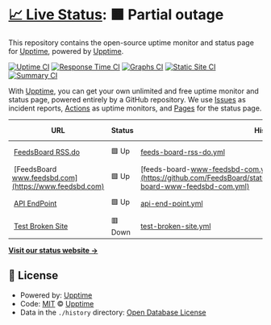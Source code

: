 # [📈 Live Status](https://upptime.github.io/upptime): <!--live status--> **🟧 Partial outage**

This repository contains the open-source uptime monitor and status page for [Upptime](https://upptime.js.org), powered by [Upptime](https://github.com/upptime/upptime).

[![Uptime CI](https://github.com/FeedsBoard/status_page/workflows/Uptime%20CI/badge.svg)](https://github.com/FeedsBoard/status_page/actions?query=workflow%3A%22Uptime+CI%22)
[![Response Time CI](https://github.com/FeedsBoard/status_page/workflows/Response%20Time%20CI/badge.svg)](https://github.com/FeedsBoard/status_page/actions?query=workflow%3A%22Response+Time+CI%22)
[![Graphs CI](https://github.com/FeedsBoard/status_page/workflows/Graphs%20CI/badge.svg)](https://github.com/FeedsBoard/status_page/actions?query=workflow%3A%22Graphs+CI%22)
[![Static Site CI](https://github.com/FeedsBoard/status_page/workflows/Static%20Site%20CI/badge.svg)](https://github.com/FeedsBoard/status_page/actions?query=workflow%3A%22Static+Site+CI%22)
[![Summary CI](https://github.com/FeedsBoard/status_page/workflows/Summary%20CI/badge.svg)](https://github.com/FeedsBoard/status_page/actions?query=workflow%3A%22Summary+CI%22)

With [Upptime](https://upptime.js.org), you can get your own unlimited and free uptime monitor and status page, powered entirely by a GitHub repository. We use [Issues](https://github.com/upptime/upptime/issues) as incident reports, [Actions](https://github.com/FeedsBoard/status_page/actions) as uptime monitors, and [Pages](https://upptime.github.io/upptime) for the status page.

<!--start: status pages-->
<!-- This summary is generated by Upptime (https://github.com/upptime/upptime) -->
<!-- Do not edit this manually, your changes will be overwritten -->
<!-- prettier-ignore -->
| URL | Status | History | Response Time | Uptime |
| --- | ------ | ------- | ------------- | ------ |
| <img alt="" src="https://icons.duckduckgo.com/ip3/rss.do.ico" height="13"> [FeedsBoard RSS.do](https://rss.do) | 🟩 Up | [feeds-board-rss-do.yml](https://github.com/FeedsBoard/status_page/commits/HEAD/history/feeds-board-rss-do.yml) | <details><summary><img alt="Response time graph" src="./graphs/feeds-board-rss-do/response-time-week.png" height="20"> 546ms</summary><br><a href="https://FeedsBoard.github.io/status_page/history/feeds-board-rss-do"><img alt="Response time 689" src="https://img.shields.io/endpoint?url=https%3A%2F%2Fraw.githubusercontent.com%2FFeedsBoard%2Fstatus_page%2FHEAD%2Fapi%2Ffeeds-board-rss-do%2Fresponse-time.json"></a><br><a href="https://FeedsBoard.github.io/status_page/history/feeds-board-rss-do"><img alt="24-hour response time 554" src="https://img.shields.io/endpoint?url=https%3A%2F%2Fraw.githubusercontent.com%2FFeedsBoard%2Fstatus_page%2FHEAD%2Fapi%2Ffeeds-board-rss-do%2Fresponse-time-day.json"></a><br><a href="https://FeedsBoard.github.io/status_page/history/feeds-board-rss-do"><img alt="7-day response time 546" src="https://img.shields.io/endpoint?url=https%3A%2F%2Fraw.githubusercontent.com%2FFeedsBoard%2Fstatus_page%2FHEAD%2Fapi%2Ffeeds-board-rss-do%2Fresponse-time-week.json"></a><br><a href="https://FeedsBoard.github.io/status_page/history/feeds-board-rss-do"><img alt="30-day response time 541" src="https://img.shields.io/endpoint?url=https%3A%2F%2Fraw.githubusercontent.com%2FFeedsBoard%2Fstatus_page%2FHEAD%2Fapi%2Ffeeds-board-rss-do%2Fresponse-time-month.json"></a><br><a href="https://FeedsBoard.github.io/status_page/history/feeds-board-rss-do"><img alt="1-year response time 714" src="https://img.shields.io/endpoint?url=https%3A%2F%2Fraw.githubusercontent.com%2FFeedsBoard%2Fstatus_page%2FHEAD%2Fapi%2Ffeeds-board-rss-do%2Fresponse-time-year.json"></a></details> | <details><summary><a href="https://FeedsBoard.github.io/status_page/history/feeds-board-rss-do">100.00%</a></summary><a href="https://FeedsBoard.github.io/status_page/history/feeds-board-rss-do"><img alt="All-time uptime 96.86%" src="https://img.shields.io/endpoint?url=https%3A%2F%2Fraw.githubusercontent.com%2FFeedsBoard%2Fstatus_page%2FHEAD%2Fapi%2Ffeeds-board-rss-do%2Fuptime.json"></a><br><a href="https://FeedsBoard.github.io/status_page/history/feeds-board-rss-do"><img alt="24-hour uptime 100.00%" src="https://img.shields.io/endpoint?url=https%3A%2F%2Fraw.githubusercontent.com%2FFeedsBoard%2Fstatus_page%2FHEAD%2Fapi%2Ffeeds-board-rss-do%2Fuptime-day.json"></a><br><a href="https://FeedsBoard.github.io/status_page/history/feeds-board-rss-do"><img alt="7-day uptime 100.00%" src="https://img.shields.io/endpoint?url=https%3A%2F%2Fraw.githubusercontent.com%2FFeedsBoard%2Fstatus_page%2FHEAD%2Fapi%2Ffeeds-board-rss-do%2Fuptime-week.json"></a><br><a href="https://FeedsBoard.github.io/status_page/history/feeds-board-rss-do"><img alt="30-day uptime 100.00%" src="https://img.shields.io/endpoint?url=https%3A%2F%2Fraw.githubusercontent.com%2FFeedsBoard%2Fstatus_page%2FHEAD%2Fapi%2Ffeeds-board-rss-do%2Fuptime-month.json"></a><br><a href="https://FeedsBoard.github.io/status_page/history/feeds-board-rss-do"><img alt="1-year uptime 96.25%" src="https://img.shields.io/endpoint?url=https%3A%2F%2Fraw.githubusercontent.com%2FFeedsBoard%2Fstatus_page%2FHEAD%2Fapi%2Ffeeds-board-rss-do%2Fuptime-year.json"></a></details>
| <img alt="" src="https://icons.duckduckgo.com/ip3/www.feedsbd.com.ico" height="13"> [FeedsBoard www.feedsbd.com](https://www.feedsbd.com) | 🟩 Up | [feeds-board-www-feedsbd-com.yml](https://github.com/FeedsBoard/status_page/commits/HEAD/history/feeds-board-www-feedsbd-com.yml) | <details><summary><img alt="Response time graph" src="./graphs/feeds-board-www-feedsbd-com/response-time-week.png" height="20"> 503ms</summary><br><a href="https://FeedsBoard.github.io/status_page/history/feeds-board-www-feedsbd-com"><img alt="Response time 615" src="https://img.shields.io/endpoint?url=https%3A%2F%2Fraw.githubusercontent.com%2FFeedsBoard%2Fstatus_page%2FHEAD%2Fapi%2Ffeeds-board-www-feedsbd-com%2Fresponse-time.json"></a><br><a href="https://FeedsBoard.github.io/status_page/history/feeds-board-www-feedsbd-com"><img alt="24-hour response time 495" src="https://img.shields.io/endpoint?url=https%3A%2F%2Fraw.githubusercontent.com%2FFeedsBoard%2Fstatus_page%2FHEAD%2Fapi%2Ffeeds-board-www-feedsbd-com%2Fresponse-time-day.json"></a><br><a href="https://FeedsBoard.github.io/status_page/history/feeds-board-www-feedsbd-com"><img alt="7-day response time 503" src="https://img.shields.io/endpoint?url=https%3A%2F%2Fraw.githubusercontent.com%2FFeedsBoard%2Fstatus_page%2FHEAD%2Fapi%2Ffeeds-board-www-feedsbd-com%2Fresponse-time-week.json"></a><br><a href="https://FeedsBoard.github.io/status_page/history/feeds-board-www-feedsbd-com"><img alt="30-day response time 502" src="https://img.shields.io/endpoint?url=https%3A%2F%2Fraw.githubusercontent.com%2FFeedsBoard%2Fstatus_page%2FHEAD%2Fapi%2Ffeeds-board-www-feedsbd-com%2Fresponse-time-month.json"></a><br><a href="https://FeedsBoard.github.io/status_page/history/feeds-board-www-feedsbd-com"><img alt="1-year response time 636" src="https://img.shields.io/endpoint?url=https%3A%2F%2Fraw.githubusercontent.com%2FFeedsBoard%2Fstatus_page%2FHEAD%2Fapi%2Ffeeds-board-www-feedsbd-com%2Fresponse-time-year.json"></a></details> | <details><summary><a href="https://FeedsBoard.github.io/status_page/history/feeds-board-www-feedsbd-com">100.00%</a></summary><a href="https://FeedsBoard.github.io/status_page/history/feeds-board-www-feedsbd-com"><img alt="All-time uptime 96.86%" src="https://img.shields.io/endpoint?url=https%3A%2F%2Fraw.githubusercontent.com%2FFeedsBoard%2Fstatus_page%2FHEAD%2Fapi%2Ffeeds-board-www-feedsbd-com%2Fuptime.json"></a><br><a href="https://FeedsBoard.github.io/status_page/history/feeds-board-www-feedsbd-com"><img alt="24-hour uptime 100.00%" src="https://img.shields.io/endpoint?url=https%3A%2F%2Fraw.githubusercontent.com%2FFeedsBoard%2Fstatus_page%2FHEAD%2Fapi%2Ffeeds-board-www-feedsbd-com%2Fuptime-day.json"></a><br><a href="https://FeedsBoard.github.io/status_page/history/feeds-board-www-feedsbd-com"><img alt="7-day uptime 100.00%" src="https://img.shields.io/endpoint?url=https%3A%2F%2Fraw.githubusercontent.com%2FFeedsBoard%2Fstatus_page%2FHEAD%2Fapi%2Ffeeds-board-www-feedsbd-com%2Fuptime-week.json"></a><br><a href="https://FeedsBoard.github.io/status_page/history/feeds-board-www-feedsbd-com"><img alt="30-day uptime 100.00%" src="https://img.shields.io/endpoint?url=https%3A%2F%2Fraw.githubusercontent.com%2FFeedsBoard%2Fstatus_page%2FHEAD%2Fapi%2Ffeeds-board-www-feedsbd-com%2Fuptime-month.json"></a><br><a href="https://FeedsBoard.github.io/status_page/history/feeds-board-www-feedsbd-com"><img alt="1-year uptime 96.25%" src="https://img.shields.io/endpoint?url=https%3A%2F%2Fraw.githubusercontent.com%2FFeedsBoard%2Fstatus_page%2FHEAD%2Fapi%2Ffeeds-board-www-feedsbd-com%2Fuptime-year.json"></a></details>
| <img alt="" src="https://icons.duckduckgo.com/ip3/rss.do.ico" height="13"> [API EndPoint](https://rss.do/api/v1/hello) | 🟩 Up | [api-end-point.yml](https://github.com/FeedsBoard/status_page/commits/HEAD/history/api-end-point.yml) | <details><summary><img alt="Response time graph" src="./graphs/api-end-point/response-time-week.png" height="20"> 287ms</summary><br><a href="https://FeedsBoard.github.io/status_page/history/api-end-point"><img alt="Response time 2152" src="https://img.shields.io/endpoint?url=https%3A%2F%2Fraw.githubusercontent.com%2FFeedsBoard%2Fstatus_page%2FHEAD%2Fapi%2Fapi-end-point%2Fresponse-time.json"></a><br><a href="https://FeedsBoard.github.io/status_page/history/api-end-point"><img alt="24-hour response time 298" src="https://img.shields.io/endpoint?url=https%3A%2F%2Fraw.githubusercontent.com%2FFeedsBoard%2Fstatus_page%2FHEAD%2Fapi%2Fapi-end-point%2Fresponse-time-day.json"></a><br><a href="https://FeedsBoard.github.io/status_page/history/api-end-point"><img alt="7-day response time 287" src="https://img.shields.io/endpoint?url=https%3A%2F%2Fraw.githubusercontent.com%2FFeedsBoard%2Fstatus_page%2FHEAD%2Fapi%2Fapi-end-point%2Fresponse-time-week.json"></a><br><a href="https://FeedsBoard.github.io/status_page/history/api-end-point"><img alt="30-day response time 285" src="https://img.shields.io/endpoint?url=https%3A%2F%2Fraw.githubusercontent.com%2FFeedsBoard%2Fstatus_page%2FHEAD%2Fapi%2Fapi-end-point%2Fresponse-time-month.json"></a><br><a href="https://FeedsBoard.github.io/status_page/history/api-end-point"><img alt="1-year response time 2505" src="https://img.shields.io/endpoint?url=https%3A%2F%2Fraw.githubusercontent.com%2FFeedsBoard%2Fstatus_page%2FHEAD%2Fapi%2Fapi-end-point%2Fresponse-time-year.json"></a></details> | <details><summary><a href="https://FeedsBoard.github.io/status_page/history/api-end-point">100.00%</a></summary><a href="https://FeedsBoard.github.io/status_page/history/api-end-point"><img alt="All-time uptime 96.81%" src="https://img.shields.io/endpoint?url=https%3A%2F%2Fraw.githubusercontent.com%2FFeedsBoard%2Fstatus_page%2FHEAD%2Fapi%2Fapi-end-point%2Fuptime.json"></a><br><a href="https://FeedsBoard.github.io/status_page/history/api-end-point"><img alt="24-hour uptime 100.00%" src="https://img.shields.io/endpoint?url=https%3A%2F%2Fraw.githubusercontent.com%2FFeedsBoard%2Fstatus_page%2FHEAD%2Fapi%2Fapi-end-point%2Fuptime-day.json"></a><br><a href="https://FeedsBoard.github.io/status_page/history/api-end-point"><img alt="7-day uptime 100.00%" src="https://img.shields.io/endpoint?url=https%3A%2F%2Fraw.githubusercontent.com%2FFeedsBoard%2Fstatus_page%2FHEAD%2Fapi%2Fapi-end-point%2Fuptime-week.json"></a><br><a href="https://FeedsBoard.github.io/status_page/history/api-end-point"><img alt="30-day uptime 100.00%" src="https://img.shields.io/endpoint?url=https%3A%2F%2Fraw.githubusercontent.com%2FFeedsBoard%2Fstatus_page%2FHEAD%2Fapi%2Fapi-end-point%2Fuptime-month.json"></a><br><a href="https://FeedsBoard.github.io/status_page/history/api-end-point"><img alt="1-year uptime 96.19%" src="https://img.shields.io/endpoint?url=https%3A%2F%2Fraw.githubusercontent.com%2FFeedsBoard%2Fstatus_page%2FHEAD%2Fapi%2Fapi-end-point%2Fuptime-year.json"></a></details>
| <img alt="" src="https://icons.duckduckgo.com/ip3/thissitedoesnotexist.koj.co.ico" height="13"> [Test Broken Site](https://thissitedoesnotexist.koj.co) | 🟥 Down | [test-broken-site.yml](https://github.com/FeedsBoard/status_page/commits/HEAD/history/test-broken-site.yml) | <details><summary><img alt="Response time graph" src="./graphs/test-broken-site/response-time-week.png" height="20"> 0ms</summary><br><a href="https://FeedsBoard.github.io/status_page/history/test-broken-site"><img alt="Response time 0" src="https://img.shields.io/endpoint?url=https%3A%2F%2Fraw.githubusercontent.com%2FFeedsBoard%2Fstatus_page%2FHEAD%2Fapi%2Ftest-broken-site%2Fresponse-time.json"></a><br><a href="https://FeedsBoard.github.io/status_page/history/test-broken-site"><img alt="24-hour response time 0" src="https://img.shields.io/endpoint?url=https%3A%2F%2Fraw.githubusercontent.com%2FFeedsBoard%2Fstatus_page%2FHEAD%2Fapi%2Ftest-broken-site%2Fresponse-time-day.json"></a><br><a href="https://FeedsBoard.github.io/status_page/history/test-broken-site"><img alt="7-day response time 0" src="https://img.shields.io/endpoint?url=https%3A%2F%2Fraw.githubusercontent.com%2FFeedsBoard%2Fstatus_page%2FHEAD%2Fapi%2Ftest-broken-site%2Fresponse-time-week.json"></a><br><a href="https://FeedsBoard.github.io/status_page/history/test-broken-site"><img alt="30-day response time 0" src="https://img.shields.io/endpoint?url=https%3A%2F%2Fraw.githubusercontent.com%2FFeedsBoard%2Fstatus_page%2FHEAD%2Fapi%2Ftest-broken-site%2Fresponse-time-month.json"></a><br><a href="https://FeedsBoard.github.io/status_page/history/test-broken-site"><img alt="1-year response time 0" src="https://img.shields.io/endpoint?url=https%3A%2F%2Fraw.githubusercontent.com%2FFeedsBoard%2Fstatus_page%2FHEAD%2Fapi%2Ftest-broken-site%2Fresponse-time-year.json"></a></details> | <details><summary><a href="https://FeedsBoard.github.io/status_page/history/test-broken-site">100.00%</a></summary><a href="https://FeedsBoard.github.io/status_page/history/test-broken-site"><img alt="All-time uptime 100.00%" src="https://img.shields.io/endpoint?url=https%3A%2F%2Fraw.githubusercontent.com%2FFeedsBoard%2Fstatus_page%2FHEAD%2Fapi%2Ftest-broken-site%2Fuptime.json"></a><br><a href="https://FeedsBoard.github.io/status_page/history/test-broken-site"><img alt="24-hour uptime 100.00%" src="https://img.shields.io/endpoint?url=https%3A%2F%2Fraw.githubusercontent.com%2FFeedsBoard%2Fstatus_page%2FHEAD%2Fapi%2Ftest-broken-site%2Fuptime-day.json"></a><br><a href="https://FeedsBoard.github.io/status_page/history/test-broken-site"><img alt="7-day uptime 100.00%" src="https://img.shields.io/endpoint?url=https%3A%2F%2Fraw.githubusercontent.com%2FFeedsBoard%2Fstatus_page%2FHEAD%2Fapi%2Ftest-broken-site%2Fuptime-week.json"></a><br><a href="https://FeedsBoard.github.io/status_page/history/test-broken-site"><img alt="30-day uptime 100.00%" src="https://img.shields.io/endpoint?url=https%3A%2F%2Fraw.githubusercontent.com%2FFeedsBoard%2Fstatus_page%2FHEAD%2Fapi%2Ftest-broken-site%2Fuptime-month.json"></a><br><a href="https://FeedsBoard.github.io/status_page/history/test-broken-site"><img alt="1-year uptime 100.00%" src="https://img.shields.io/endpoint?url=https%3A%2F%2Fraw.githubusercontent.com%2FFeedsBoard%2Fstatus_page%2FHEAD%2Fapi%2Ftest-broken-site%2Fuptime-year.json"></a></details>

<!--end: status pages-->

[**Visit our status website →**](https://upptime.github.io/upptime)

## 📄 License

- Powered by: [Upptime](https://github.com/upptime/upptime)
- Code: [MIT](./LICENSE) © [Upptime](https://upptime.js.org)
- Data in the `./history` directory: [Open Database License](https://opendatacommons.org/licenses/odbl/1-0/)
